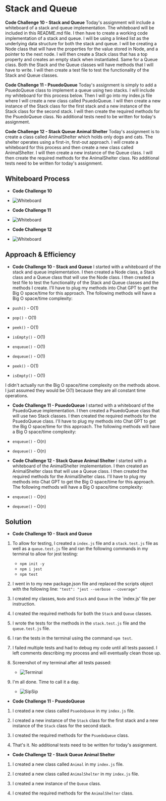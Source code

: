 # Stack and Queue
<!-- Short summary or background information -->

**Code Challenge 10 - Stack and Queue**
Today's assignment will include a whiteboard of a stack and queue implementation.  The whiteboard will be included in this README.md file. I then have to create a working code implementation of a stack and queue.  I will be using a linked list as the underlying data structure for both the stack and queue. I will be creating a Node class that will have the properties for the value stored in Node, and a pointer to the next node. I will then create a Stack class that has a top property and creates an empty stack when instantiated. Same for a Queue class. Both the Stack and the Queue classes will have methods that I will have to write. I will then create a test file to test the functionality of the Stack and Queue classes.

**Code Challenge 11 - PsuedoQueue**
Today's assignment is simply to add a PsuedoQueue class to implement a queue using two stacks. I will include my whiteboard for this process below. Then I will go into my index.js file where I will create a new class called PsuedoQueue. I will then create a new instance of the Stack class for the first stack and a new instance of the Stack class for the second stack. I will then create the required methods for the PsuedoQueue class. No additional tests need to be written for today's assignment.

**Code Challenge 12 - Stack Queue Animal Shelter**
Today's assignment is to create a class called AnimalShelter which holds only dogs and cats. The shelter operates using a first-in, first-out approach. I will create a whiteboard for this process and then create a new class called AnimalShelter. I will then create a new instance of the Queue class. I will then create the required methods for the AnimalShelter class. No additional tests need to be written for today's assignment.

## Whiteboard Process
<!-- Embedded whiteboard image -->
- **Code Challenge 10**

- ![Whiteboard](/public/codeChallenge10Whiteboard.png)

- **Code Challenge 11**

- ![Whiteboard](/public/codeChallenge11whiteboard.png)

- **Code Challenge 12**

- ![Whiteboard](/public/codeChallenge12Whiteboard.png)

## Approach & Efficiency
<!-- What approach did you take? Why? What is the Big O space/time for this approach? -->
- **Code Challenge 10 - Stack and Queue**
I started with a whiteboard of the stack and queue implementation. I then created a Node class, a Stack class and a Queue class that will use the Node class. I then created a test file to test the functionality of the Stack and Queue classes and the methods I create. I'll have to plug my methods into Chat GPT to get the Big O space/time for this approach. The following methods will have a Big O space/time complexity:

- `push()` - O(1)
- `pop()` - O(1)
- `peek()` - O(1)
- `isEmpty()` - O(1)
- `enqueue()` - O(1)
- `dequeue()` - O(1)
- `peek()` - O(1)
- `isEmpty()` - O(1)

I didn't actually run the Big O space/time complexity on the methods above. I just assumed they would be O(1) because they are all constant time operations.

- **Code Challenge 11 - PsuedoQueue**
I started with a whiteboard of the PsuedoQueue implementation. I then created a PsuedoQueue class that will use two Stack classes. I then created the required methods for the PsuedoQueue class. I'll have to plug my methods into Chat GPT to get the Big O space/time for this approach. The following methods will have a Big O space/time complexity:

- `enqueue()` - O(n)
- `dequeue()` - O(n)

- **Code Challenge 12 - Stack Queue Animal Shelter**
I started with a whiteboard of the AnimalShelter implementation. I then created an AnimalShelter class that will use a Queue class. I then created the required methods for the AnimalShelter class. I'll have to plug my methods into Chat GPT to get the Big O space/time for this approach. The following methods will have a Big O space/time complexity:

- `enqueue()` - O(n)
- `dequeue()` - O(n)

## Solution
<!-- Show how to run your code, and examples of it in action -->

- **Code Challenge 10 - Stack and Queue**

1. To allow for testing, I created a `index.js` file and a `stack.test.js` file as well as a `queue.test.js` file and ran the following commands in my terminal to allow for jest testing:
   - `npm init -y`
   - `npm i jest`
   - `npm test`

2. I went in to my new package.json file and replaced the scripts object with the following line: `"test": "jest --verbose --coverage"`

3. I created my classes, `Node` and `Stack` and `Queue` in the `index.js' file per instruction.

4. I created the required methods for both the `Stack` and `Queue` classes.

5. I wrote the tests for the methods in the `stack.test.js` file and the `queue.test.js` file.

6. I ran the tests in the terminal using the command `npm test`.

7. I failed multiple tests and had to debug my code until all tests passed. I left comments describing my process and will eventually clean those up.

8. Screenshot of my terminal after all tests passed:

   - ![Terminal](/public/codeChallenge10Tests.png)

9. I'm all done. Time to call it a day.

   - ![SipSip](https://media.giphy.com/media/Wn74RUT0vjnoU98Hnt/giphy.gif)

- **Code Challenge 11 - PsuedoQueue**

1. I created a new class called `PsuedoQueue` in my `index.js` file.

2. I created a new instance of the `Stack` class for the first stack and a new instance of the `Stack` class for the second stack.

3. I created the required methods for the `PsuedoQueue` class.

4. That's it. No additional tests need to be written for today's assignment.

- **Code Challenge 12 - Stack Queue Animal Shelter**

1. I created a new class called `Animal` in my `index.js` file.

2. I created a new class called `AnimalShelter` in my `index.js` file.

3. I created a new instance of the `Queue` class.

4. I created the required methods for the `AnimalShelter` class.
